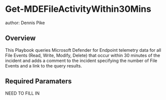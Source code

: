 # Get-MDEFileActivityWithin30Mins
author: Dennis Pike

## Overview
This Playbook queries Microsoft Defender for Endpoint telemetry data for all File Events (Read, Write, Modify, Delete) that occur within 30 minutes of the incident and adds a comment to the incident specifying the number of File Events and a link to the query results.

## Required Paramaters
NEED TO FILL IN

